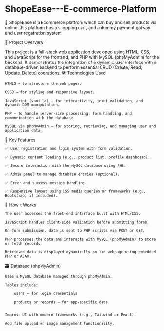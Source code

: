 # ShopeEase---E-commerce-Platform
🛒 ShopeEase is a Ecommerce platfrom which can buy and sell products via online, this platform has a shopping cart, and a dummy payment gatway and user regstration system



📖 Project Overview

This project is a full-stack web application developed using HTML, CSS, and JavaScript for the frontend, and PHP with MySQL (phpMyAdmin) for the backend. It demonstrates the integration of a dynamic user interface with a database-driven backend to perform essential CRUD (Create, Read, Update, Delete) operations.
🛠️ Technologies Used

    HTML5 – to structure the web pages.

    CSS3 – for styling and responsive layout.

    JavaScript (vanilla) – for interactivity, input validation, and dynamic DOM manipulation.

    PHP – to handle server-side processing, form handling, and communication with the database.

    MySQL via phpMyAdmin – for storing, retrieving, and managing user and application data.

🧱 Key Features

    ✅ User registration and login system with form validation.

    ✅ Dynamic content loading (e.g., product list, profile dashboard).

    ✅ Secure interaction with the MySQL database using PHP.

    ✅ Admin panel to manage database entries (optional).

    ✅ Error and success message handling.

    ✅ Responsive layout using CSS media queries or frameworks (e.g., Bootstrap, if included).

🧪 How it Works

    The user accesses the front-end interface built with HTML/CSS.

    JavaScript handles client-side validation before submitting forms.

    On form submission, data is sent to PHP scripts via POST or GET.

    PHP processes the data and interacts with MySQL (phpMyAdmin) to store or fetch records.

    Retrieved data is displayed dynamically on the webpage using embedded PHP or AJAX.

🗃️ Database (phpMyAdmin)

    Uses a MySQL database managed through phpMyAdmin.

    Tables include:

        users – for login credentials

        products or records – for app-specific data


    Improve UI with modern frameworks (e.g., Tailwind or React).

    Add file upload or image management functionality.
